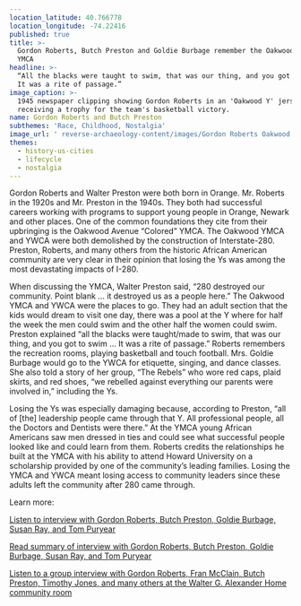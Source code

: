 ```yaml
---
location_latitude: 40.766778
location_longitude: -74.22416
published: true
title: >-
  Gordon Roberts, Butch Preston and Goldie Burbage remember the Oakwood Avenue
  YMCA
headline: >-
  “All the blacks were taught to swim, that was our thing, and you got to swim …
  It was a rite of passage.”
image_caption: >-
  1945 newspaper clipping showing Gordon Roberts in an 'Oakwood Y' jersey
  receiving a trophy for the team's basketball victory. 
name: Gordon Roberts and Butch Preston
subthemes: 'Race, Childhood, Nostalgia'
image_url: ' reverse-archaeology-content/images/Gordon Roberts Oakwood Y.jpg'
themes:
  - history-us-cities
  - lifecycle
  - nostalgia
---
```

Gordon Roberts and Walter Preston were both born in Orange. Mr. Roberts in the 1920s and Mr. Preston in the 1940s. They both had successful careers working with programs to support young people in Orange, Newark and other places. One of the common foundations they cite from their upbringing is the Oakwood Avenue “Colored” YMCA. The Oakwood YMCA and YWCA were both demolished by the construction of Interstate-280. Preston, Roberts, and many others from the historic African American community are very clear in their opinion that losing the Ys was among the most devastating impacts of I-280.

When discussing the YMCA, Walter Preston said, “280 destroyed our community. Point blank … it destroyed us as a people here.” The Oakwood YMCA and YWCA were the places to go. They had an adult section that the kids would dream to visit one day, there was a pool at the Y where for half the week the men could swim and the other half the women could swim. Preston explained “all the blacks were taught/made to swim, that was our thing, and you got to swim … It was a rite of passage.” Roberts remembers the recreation rooms, playing basketball and touch football. Mrs. Goldie Burbage would go to the YWCA for etiquette, singing, and dance classes. She also told a story of her group, “The Rebels” who wore red caps, plaid skirts, and red shoes, “we rebelled against everything our parents were involved in,” including the Ys. 

Losing the Ys was especially damaging because, according to Preston, “all of [the] leadership people came through that Y. All professional people, all the Doctors and Dentists were there.” At the YMCA young African Americans saw men dressed in ties and could see what successful people looked like and could learn from them. Roberts credits the relationships he built at the YMCA with his ability to attend Howard University on a scholarship provided by one of the community’s leading families. Losing the YMCA and YWCA meant losing access to community leaders since these adults left the community after 280 came through.  

Learn more:

[Listen to interview with Gordon Roberts, Butch Preston, Goldie Burbage, Susan Ray, and Tom Puryear](https://soundcloud.com/user-773139664/oakwood-group-interview-4-7-15-part-1)  

[Read summary of interview with Gordon Roberts, Butch Preston, Goldie Burbage, Susan Ray, and Tom Puryear](https://github.com/uofo/reverse-archaeology-content/raw/gh-pages/files/Oakwood%20Group%20Interview%204-7-15-1.pdf)  

[Listen to a group interview with Gordon Roberts, Fran McClain, Butch Preston, Timothy Jones, and many others at the Walter G. Alexander Home community room](https://soundcloud.com/user-773139664/walter-g-alexander-group-interview-12-16-15)
